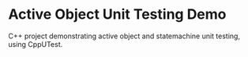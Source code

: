 # Active Object Unit Testing Demo
C++ project demonstrating active object and statemachine unit testing, using CppUTest.



